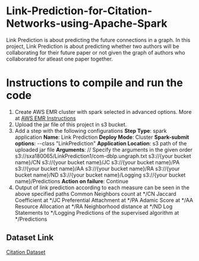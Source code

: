 # Link-Prediction-for-Citation-Networks-using-Apache-Spark
Link Prediction is about predicting the future connections in a graph. In this project, Link Prediction is about predicting whether two authors will be collaborating for their future paper or not given the graph of authors who collaborated for atleast one paper together.


# Instructions to compile and run the code
1. Create AWS EMR cluster with spark selected in advanced options. More at [AWS EMR Instructions](https://github.com/sahith/Link-Prediction-for-Citation-Networks-using-Apache-Spark)
2. Upload the jar file of this project in s3 bucket.
3. Add a step with the following configurations
	**Step Type**: spark application
	**Name**: Link Prediction
	**Deploy Mode**: Cluster
	**Spark-submit options**: --class "LinkPrediction"
	**Application Location**: s3 path of the uploaded jar file
	**Arguments**: // Specify the arguments in the given order
		s3://sxa180065/LinkPrediction1/com-dblp.ungraph.txt
		s3://{your bucket name}/CN
		s3://{your bucket name}/JC
		s3://{your bucket name}/PA
		s3://{your bucket name}/AA
		s3://{your bucket name}/RA
		s3://{your bucket name}/ND
		s3://{your bucket name}/Logging
		s3://{your bucket name}/Predictions
	**Action on failure**: Continue
4. Output of link prediction according to each measure can be seen in the above specified paths
	Common Neighbors count at */CN
	Jaccard Coefficient at */JC
	Preferential Attachment at */PA
	Adamic Score at */AA
	Resource Allocation at */RA
	Neighborhood distance at */ND
	Log Statements to */Logging
	Predictions of the supervised algorithm at */Predictions


## Dataset Link
[Citation Dataset](https://snap.stanford.edu/data/com-DBLP.html)

